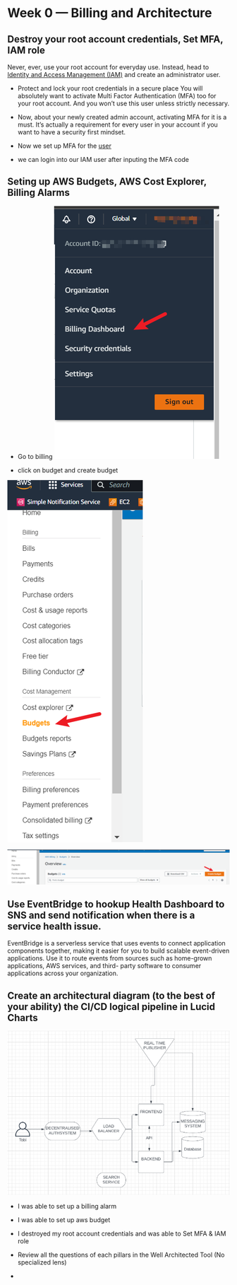 # Week 0 — Billing and Architecture

##  Destroy your root account credentials, Set MFA, IAM role

Never, ever, use your root account for everyday use. Instead, head to [Identity and Access Management (IAM)](https://youtu.be/OdUnNuKylHg?t=967) and create an administrator user. 

- Protect and lock your root credentials in a secure place 
You will absolutely want to activate Multi Factor Authentication (MFA) too for your root account. And you won’t use this user unless strictly necessary.

- Now, about your newly created admin account, activating MFA for it is a must. It’s actually a requirement for every user in your account if you want to have a security first mindset.

-  Now we set up MFA for the [user](https://docs.aws.amazon.com/IAM/latest/UserGuide/id_credentials_mfa_enable_virtual.html)

- we can login into our IAM user after inputing the MFA code 


## Seting up AWS Budgets, AWS Cost Explorer, Billing Alarms

- Go to billing 
![Alt text](../journal_images/billing.png)

- click on budget and create budget

![Alt text](../journal_images/budget.png)

![Alt text](../journal_images/create_budget.png)


## Use EventBridge to hookup Health Dashboard to SNS and send notification when there is a service health issue.

EventBridge is a serverless service that uses events to connect application components together, making it easier for you to build scalable event-driven applications.
Use it to route events from sources such as home-grown applications, AWS services, and third- party software to consumer applications across your organization. 
##  Create an architectural diagram (to the best of your ability) the CI/CD logical pipeline in Lucid Charts
![Alt text](../_docs/assets/Conceptual%20Architecture%20Diagram.png)

- I was able to set up a billing alarm
- I was able to set up aws budget 
- I destroyed my root account credentials and was able to Set MFA & IAM role

- Review all the questions of each pillars in the Well Architected Tool (No specialized lens)

- 